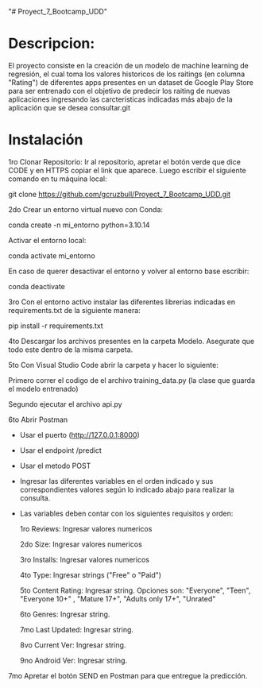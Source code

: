 "# Proyect_7_Bootcamp_UDD"

# Descripcion:

El proyecto consiste en la creación de un modelo de machine learning de regresión, el cual toma los valores historicos de los raitings (en columna "Rating") de diferentes apps presentes en un dataset de Google Play Store para ser entrenado con el objetivo de predecir los raiting de nuevas aplicaciones ingresando las carcteristicas indicadas más abajo de la aplicación que se desea consultar.git

# Instalación

1ro Clonar Repositorio: Ir al repositorio, apretar el botón verde que dice CODE y en HTTPS copiar el link que aparece. Luego escribir el siguiente comando en tu máquina local:

git clone https://github.com/gcruzbull/Proyect_7_Bootcamp_UDD.git

2do Crear un entorno virtual nuevo con Conda:

conda create -n mi_entorno python=3.10.14

Activar el entorno local:

conda activate mi_entorno

En caso de querer desactivar el entorno y volver al entorno base escribir:

conda deactivate

3ro Con el entorno activo instalar las diferentes librerias indicadas en requirements.txt de la siguiente manera:

pip install -r requirements.txt

4to Descargar los archivos presentes en la carpeta Modelo. Asegurate que todo este dentro de la misma carpeta.

5to Con Visual Studio Code abrir la carpeta y hacer lo siguiente:

Primero correr el codigo de el archivo training_data.py (la clase que guarda el modelo entrenado)

Segundo ejecutar el archivo api.py

6to Abrir Postman

- Usar el puerto (http://127.0.0.1:8000)
- Usar el endpoint /predict
- Usar el metodo POST
- Ingresar las diferentes variables en el orden indicado y sus correspondientes valores según lo indicado abajo para realizar la consulta.
- Las variables deben contar con los siguientes requisitos y orden:

    1ro Reviews: Ingresar valores numericos

    2do Size: Ingresar valores numericos

    3ro Installs: Ingresar valores numericos

    4to Type: Ingresar strings ("Free" o "Paid")

    5to Content Rating: Ingresar string. Opciones son: "Everyone", "Teen", "Everyone 10+" , "Mature 17+", "Adults only 17+", "Unrated"

    6to Genres: Ingresar string.

    7mo Last Updated: Ingresar string. 

    8vo Current Ver: Ingresar string.

    9no Android Ver: Ingresar string.

7mo Apretar el botón SEND en Postman para que entregue la predicción.